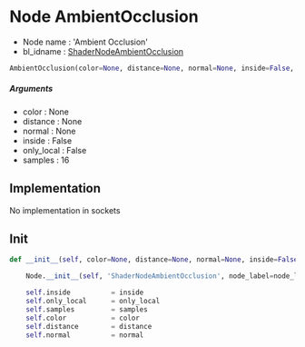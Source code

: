 # Node AmbientOcclusion

- Node name : 'Ambient Occlusion'
- bl_idname : [ShaderNodeAmbientOcclusion](https://docs.blender.org/api/current/bpy.types.ShaderNodeAmbientOcclusion.html)


``` python
AmbientOcclusion(color=None, distance=None, normal=None, inside=False, only_local=False, samples=16, node_label=None, node_color=None)
```
##### Arguments

- color : None
- distance : None
- normal : None
- inside : False
- only_local : False
- samples : 16

## Implementation

No implementation in sockets

## Init

``` python
def __init__(self, color=None, distance=None, normal=None, inside=False, only_local=False, samples=16, node_label=None, node_color=None):

    Node.__init__(self, 'ShaderNodeAmbientOcclusion', node_label=node_label, node_color=node_color)

    self.inside          = inside
    self.only_local      = only_local
    self.samples         = samples
    self.color           = color
    self.distance        = distance
    self.normal          = normal
```
